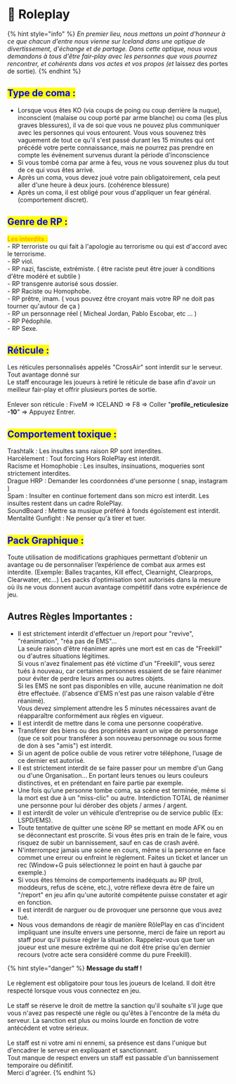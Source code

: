 # 👤 Roleplay

{% hint style="info" %}
_En premier lieu, nous mettons un point d'honneur à ce que chacun d'entre nous vienne sur Iceland dans une optique de divertissement, d'échange et de partage. Dans cette optique, nous vous demandons à tous d'être fair-play avec les personnes que vous pourrez rencontrer, et cohérents dans vos actes et vos propos (et_ laissez des portes de sortie)_._
{% endhint %}

## <mark style="color:blue;">**Type de coma :**</mark>

* Lorsque vous êtes KO (via coups de poing ou coup derrière la nuque), inconscient (malaise ou coup porté par arme blanche) ou coma (les plus graves blessures), il va de soi que vous ne pouvez plus communiquer avec les personnes qui vous entourent. Vous vous souvenez très vaguement de tout ce qu'il s'est passé durant les 15 minutes qui ont précédé votre perte connaissance, mais ne pourrez pas prendre en compte les évènement survenus durant la période d'inconscience
* Si vous tombé coma par arme à feu, vous ne vous souvenez plus du tout de ce qui vous êtes arrivé.
* &#x20;Après un coma, vous devez joué votre pain obligatoirement, cela peut aller d'une heure à deux jours. (cohérence blessure)
* Après un coma, il est obligé pour vous d'appliquer un fear général. (comportement discret).

## <mark style="color:blue;">**Genre de RP :**</mark>

<mark style="color:orange;">**Les interdits :**</mark>\
\- RP terroriste ou qui fait à l'apologie au terrorisme ou qui est d'accord avec le terrorisme.\
\- RP viol.\
\- RP nazi, fasciste, extrémiste. ( être raciste peut être jouer à conditions d'être modéré et subtile )\
\- RP transgenre autorisé sous dossier.\
\- RP Raciste ou Homophobe.\
\- RP prêtre, imam. ( vous pouvez être croyant mais votre RP ne doit pas tourner qu'autour de ça )\
\- RP un personnage réel ( Micheal Jordan, Pablo Escobar, etc ... )\
\- RP Pédophile.\
\- RP Sexe.\
&#x20;                                                                &#x20;

## <mark style="color:blue;">**Réticule :**</mark>

Les réticules personnalisés appelés "CrossAir" sont interdit sur le serveur. Tout avantage donné sur\
Le staff encourage les joueurs à retiré le réticule de base afin d'avoir un meilleur fair-play et offrir plusieurs portes de sortie.\
\
Enlever son réticule : FiveM => ICELAND => F8 => Coller "**profile\_reticulesize -10**" => Appuyez Entrer.&#x20;

## <mark style="color:blue;">**Comportement toxique :**</mark>

Trashtalk : Les insultes sans raison RP sont interdites.\
Harcèlement : Tout forcing Hors RolePlay est interdit. \
Racisme et Homophobie : Les insultes, insinuations, moqueries sont strictement interdites.\
Drague HRP : Demander les coordonnées d'une personne ( snap, instagram )\
Spam :  Insulter en continue fortement dans son micro est interdit. Les insultes restent dans un cadre RolePlay.\
SoundBoard : Mettre sa musique préféré à fonds égoïstement est interdit.\
Mentalité Gunfight : Ne penser qu'à tirer et tuer.

## <mark style="color:blue;">Pack Graphique :</mark>

Toute utilisation de modifications graphiques permettant d’obtenir un avantage ou de personnaliser l’expérience de combat aux armes est interdite. (Exemple: Balles traçantes, Kill effect, Clearnight, Clearprops, Clearwater, etc…) Les packs d’optimisation sont autorisés dans la mesure où ils ne vous donnent aucun avantage compétitif dans votre expérience de jeu.

## Autres Règles Importantes :&#x20;

* Il est strictement interdit d'effectuer un /report pour "revive", "réanimation", "réa pas de EMS"...\
  La seule raison d'être réanimer après une mort est en cas de "Freekill" ou d'autres situations légitimes. \
  Si vous n'avez finalement pas été victime d'un "Freekill",  vous serez tués à nouveau, car certaines personnes essaient de se faire réanimer pour éviter de perdre leurs armes ou autres objets. ﻿ \
  Si les EMS ne sont pas disponibles en ville, aucune réanimation ne doit être effectuée. (l'absence d'EMS n'est pas une raison valable d'être réanimé).\
  Vous devez simplement attendre les 5 minutes nécessaires avant de réapparaître conformément aux règles en vigueur.
* Il est interdit de mettre dans le coma une personne coopérative.
* Transférer des biens ou des propriétés avant un wipe de personnage (que ce soit pour transférer à son nouveau personnage ou sous forme de don à ses "amis") est interdit.
* Si un agent de police oublie de vous retirer votre téléphone, l’usage de ce dernier est autorisé.
* Il est strictement interdit de se faire passer pour un membre d'un Gang ou d'une Organisation... En portant leurs tenues ou leurs couleurs distinctives, et en prétendant en faire partie par exemple.
* Une fois qu’une personne tombe coma, sa scène est terminée, même si la mort est due à un "miss-clic" ou autre. Interdiction TOTAL de réanimer une personne pour lui dérober des objets / armes / argent.
* Il est interdit de voler un véhicule d’entreprise ou de service public (Ex: LSPD/EMS).
* Toute tentative de quitter une scène RP se mettant en mode AFK ou en se déconnectant est proscrite. Si vous êtes pris en train de le faire, vous risquez de subir un bannissement, sauf en cas de crash avéré.
* N'interrompez jamais une scène en cours, même si la personne en face commet une erreur ou enfreint le règlement. Faites un ticket et lancer un rec (Window+G puis sélectionnez le point en haut à gauche par exemple.)
* Si vous êtes témoins de comportements inadéquats au RP (troll, moddeurs, refus de scène, etc.), votre réflexe devra être de faire un "/report" en jeu afin qu'une autorité compétente puisse constater et agir en fonction.
* Il est interdit de narguer ou de provoquer une personne que vous avez tué.
* Nous vous demandons de réagir de manière RôlePlay en cas d'incident impliquant une insulte envers une personne, merci de faire un report au staff pour qu'il puisse régler la situation. Rappelez-vous que tuer un joueur est une mesure extrême qui ne doit être prise qu'en dernier recours (votre acte sera considéré comme du pure Freekill).



{% hint style="danger" %}
**Message du staff !**\
\
Le règlement est obligatoire pour tous les joueurs de Iceland. Il doit être respecté lorsque vous vous connectez en jeu.\
\
Le staff se réserve le droit de mettre la sanction qu'il souhaite s'il juge que vous n'avez pas respecté une règle ou qu'êtes à l'encontre de la méta du serveur. La sanction est plus ou moins lourde en fonction de votre antécédent et votre sérieux.\
\
Le staff est ni votre ami ni ennemi, sa présence est dans l'unique but d'encadrer le serveur en expliquant et sanctionnant.\
Tout manque de respect envers un staff est passable d'un bannissement temporaire ou définitif.\
Merci d'agréer.
{% endhint %}
